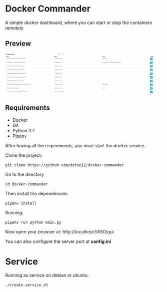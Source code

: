 # Docker Commander
A simple docker dashboard, where you can start or stop the containers remotely

## Preview
![preview image](https://raw.githubusercontent.com/dofun12/docker-commander/master/preview-images/preview.JPG)

## Requirements

 - Docker
 - Git
 - Python 3.7
 - Pipenv

After having all the requirements, you must start the docker service.

Clone the project:

    git clone https://github.com/dofun12/docker-commander

Go to the directory

    cd docker-commander

Then install the dependencies:

    pipenv install

Running:

    pipenv run python main.py
Now open your browser at:
    http://localhost:5050/gui

You can also configure the server port at **config.ini**

# Service
Running as service on debian or ubuntu:

    ./create-service.sh

